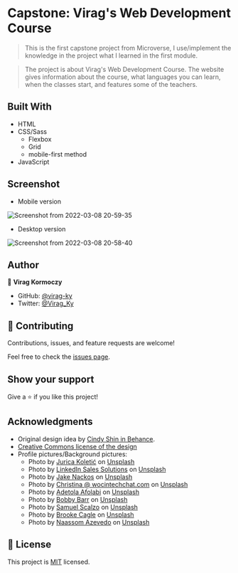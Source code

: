 # Capstone: Virag's Web Development Course

> This is the first capstone project from Microverse, I use/implement the knowledge in the project what I learned in the first module.

> The project is about Virag's Web Development Course. The website gives information about the course, what languages you can learn, when the classes start, and features some of the teachers.

## Built With

- HTML
- CSS/Sass
  - Flexbox
  - Grid
  - mobile-first method
- JavaScript

## Screenshot
* Mobile version

![Screenshot from 2022-03-08 20-59-35](https://user-images.githubusercontent.com/79658534/157325344-74ea28fc-0573-4d29-a46a-fb8992626fb9.png)

* Desktop version

![Screenshot from 2022-03-08 20-58-40](https://user-images.githubusercontent.com/79658534/157325442-10a4eaf2-e698-4e4a-aa48-1f93c7471301.png)


## Author

👤 **Virag Kormoczy**

- GitHub: [@virag-ky](https://github.com/virag-ky)
- Twitter: [@Virag_Ky](https://twitter.com/Virag_Ky)

## 🤝 Contributing

Contributions, issues, and feature requests are welcome!

Feel free to check the [issues page](../../issues/).

## Show your support

Give a ⭐️ if you like this project!

## Acknowledgments

- Original design idea by <a href="https://www.behance.net/adagio07">Cindy Shin in Behance</a>.
- <a href="https://creativecommons.org/licenses/by-nc/4.0/">Creative Commons license of the design</a>
- Profile pictures/Background pictures:
  - Photo by <a href="https://unsplash.com/@juricakoletic?utm_source=unsplash&utm_medium=referral&utm_content=creditCopyText">Jurica Koletić</a> on <a href="https://unsplash.com/s/photos/profile?utm_source=unsplash&utm_medium=referral&utm_content=creditCopyText">Unsplash</a>
  - Photo by <a href="https://unsplash.com/@linkedinsalesnavigator?utm_source=unsplash&utm_medium=referral&utm_content=creditCopyText">LinkedIn Sales Solutions</a> on <a href="https://unsplash.com/s/photos/profile?utm_source=unsplash&utm_medium=referral&utm_content=creditCopyText">Unsplash</a>
  - Photo by <a href="https://unsplash.com/@jakenackos?utm_source=unsplash&utm_medium=referral&utm_content=creditCopyText">Jake Nackos</a> on <a href="https://unsplash.com/s/photos/profile?utm_source=unsplash&utm_medium=referral&utm_content=creditCopyText">Unsplash</a>
  - Photo by <a href="https://unsplash.com/@wocintechchat?utm_source=unsplash&utm_medium=referral&utm_content=creditCopyText">Christina @ wocintechchat.com</a> on <a href="https://unsplash.com/s/photos/business-woman?utm_source=unsplash&utm_medium=referral&utm_content=creditCopyText">Unsplash</a>
  - Photo by <a href="https://unsplash.com/@murphyleezle?utm_source=unsplash&utm_medium=referral&utm_content=creditCopyText">Adetola Afolabi</a> on <a href="https://unsplash.com/s/photos/businessman?utm_source=unsplash&utm_medium=referral&utm_content=creditCopyText">Unsplash</a>
  - Photo by <a href="https://unsplash.com/@bobbybarr?utm_source=unsplash&utm_medium=referral&utm_content=creditCopyText">Bobby Barr</a> on <a href="https://unsplash.com/s/photos/businessman?utm_source=unsplash&utm_medium=referral&utm_content=creditCopyText">Unsplash</a>
  - Photo by <a href="https://unsplash.com/@scalzodesign?utm_source=unsplash&utm_medium=referral&utm_content=creditCopyText">Samuel Scalzo</a> on <a href="https://unsplash.com/s/photos/abstract-black?utm_source=unsplash&utm_medium=referral&utm_content=creditCopyText">Unsplash</a>
  - Photo by <a href="https://unsplash.com/@brookecagle?utm_source=unsplash&utm_medium=referral&utm_content=creditCopyText">Brooke Cagle</a> on <a href="https://unsplash.com/s/photos/people?utm_source=unsplash&utm_medium=referral&utm_content=creditCopyText">Unsplash</a>
  - Photo by <a href="https://unsplash.com/@naassomz1?utm_source=unsplash&utm_medium=referral&utm_content=creditCopyText">Naassom Azevedo</a> on <a href="https://unsplash.com/s/photos/people?utm_source=unsplash&utm_medium=referral&utm_content=creditCopyText">Unsplash</a>

## 📝 License

This project is [MIT](./MIT.md) licensed.
